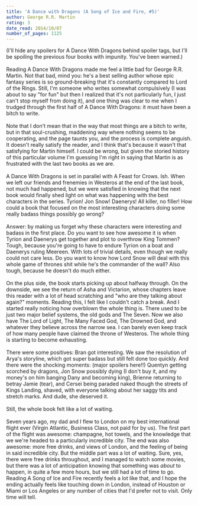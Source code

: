 ```yaml
---
title: 'A Dance with Dragons (A Song of Ice and Fire, #5)'
author: George R.R. Martin
rating: 3
date_read: 2014/10/07
number_of_pages: 1125
---
```


(I'll hide any spoilers for A Dance With Dragons behind spoiler tags, but I'll be spoiling the previous four books with impunity. You've been warned.)<br/><br/>Reading A Dance With Dragons made me feel a little bad for George R.R. Martin. Not that bad, mind you: he's a best selling author whose epic fantasy series is so ground-breaking that it's constantly compared to Lord of the Rings. Still, I'm someone who writes somewhat compulsively (I was about to say "for fun" but then I realized that it's not particularly fun, I just can't stop myself from doing it), and one thing was clear to me when I trudged through the first half of A Dance With Dragons: it must have been a bitch to write.<br/><br/>Note that I don't mean that in the way that most things are a bitch to write, but in that soul-crushing, maddening way where nothing seems to be cooperating, and the page taunts you, and the process is complete anguish. It doesn't really satisfy the reader, and I think that's because it wasn't that satisfying for Martin himself. I could be wrong, but given the storied history of this particular volume I'm guessing I'm right in saying that Martin is as frustrated with the last two books as we are.<br/><br/>A Dance With Dragons is set in parallel with A Feast for Crows. Ish. When we left our friends and frenemies in Westeros at the end of the last book, not much had happened, but we were satisfied in knowing that the next book would finally shed light on what was happening with the best characters in the series. Tyrion! Jon Snow! Daenerys! All killer, no filler! How could a book that focused on the most interesting characters doing some really badass things possibly go wrong?<br/><br/>Answer: by making us forget why these characters were interesting and badass in the first place. Do you want to see how awesome it is when Tyrion and Daenerys get together and plot to overthrow King Tommen? Tough, because you're going to have to endure Tyrion on a boat and Daenerys ruling Meereen. With lots of trivial details, even though we really could not care less. Do you want to know how Lord Snow will deal with this whole game of thrones shit while he's the commander of the wall? Also tough, because he doesn't do much either.<br/><br/>On the plus side, the book starts picking up about halfway through. On the downside, we see the return of Asha and Victarion, whose chapters leave this reader with a lot of head scratching and "who are they talking about again?" moments. Reading this, I felt like I couldn't catch a break. And I started really noticing how overblown the whole thing is. There used to be just two major belief systems, the old gods and The Seven. Now we also have The Lord of Light, The Many Faced God, The Drowned God, and whatever they believe across the narrow sea. I can barely even keep track of how many people have claimed the throne of Westeros. The whole thing is starting to become exhausting. <br/><br/>There were some positives: Bran got interesting. We saw the resolution of <spoiler>Arya's storyline, which got super badass but still felt done too quickly.</spoiler> And there were the shocking moments: (major spoilers here!!) <spoiler>Quentyn getting scorched by dragons, Jon Snow possibly dying (I don't buy it, and my money's on him banging Dany and becoming king), Brienne returning to betray Jamie (tear), and Cersei being paraded naked though the streets of Kings Landing, shaved, with everyone talking about her saggy tits and stretch marks. And dude, she deserved it.</spoiler><br/><br/>Still, the whole book felt like a lot of waiting. <br/><br/>Seven years ago, my dad and I flew to London on my best international flight ever (Virgin Atlantic, Business Class, not paid for by us). The first part of the flight was awesome: champagne, hot towels, and the knowledge that we we're headed to a particularly incredible city. The end was also awesome: more free drinks, and views of London, and the feeling of being in said incredible city. But the middle part was a lot of waiting. Sure, yes, there were free drinks throughout, and I managed to watch some movies, but there was a lot of anticipation knowing that something was <i>about</i> to happen, in quite a few more hours, but we still had a lot of time to go. Reading A Song of Ice and Fire recently feels a lot like that, and I hope the ending actually feels like touching down in London, instead of Houston or Miami or Los Angeles or any number of cities that I'd prefer not to visit. Only time will tell.